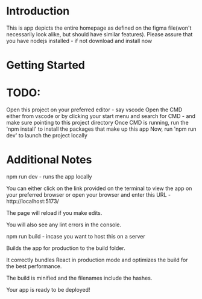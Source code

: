 # Introduction


This is app depicts the entire homepage as defined on the figma file(won't necessarily look alike, but should have similar features). Please assure that you have nodejs installed - if not download and install now

# Getting Started


# TODO:

Open this project on your preferred editor - say vscode
Open the CMD either from vscode or by clicking your start menu and search for CMD - and make sure pointing to this project directory
Once CMD is running, run the 'npm install' to install the packages that make up this app
Now, run 'npm run dev' to launch the project locally


# Additional Notes

npm run dev - runs the app locally

You can either click on the link provided on the terminal to view the app on your preferred browser or open your browser and enter this URL - http://localhost:5173/ 

The page will reload if you make edits.

You will also see any lint errors in the console.

npm run build - incase you want to host this on a server

Builds the app for production to the build folder.

It correctly bundles React in production mode and optimizes the build for the best performance.

The build is minified and the filenames include the hashes.

Your app is ready to be deployed!